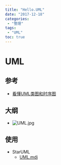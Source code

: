 ```yaml
---
title: "Hello.UML"
date: "2017-12-18"
categories:
 - "整理"
tags:
 - "UML"
toc: true
---
```



# UML

## 参考
- [看懂UML类图和时序图](http://design-patterns.readthedocs.io/zh_CN/latest/read_uml.html)


## 大纲
- ![UML.jpg](http://otzm88f21.bkt.clouddn.com/ed06ec1f-6efe-4801-b891-c8bd4efee777.jpg)

## 使用
- StarUML
	- [UML.mdj](http://otzm88f21.bkt.clouddn.com/a0a47da9-602c-423f-9032-4db554031391.mdj)
